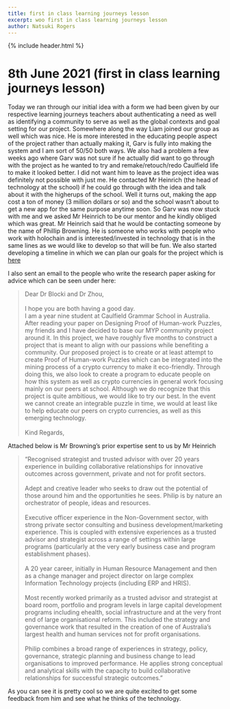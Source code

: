 ```yaml
---
title: first in class learning journeys lesson
excerpt: woo first in class learning journeys lesson
author: Natsuki Rogers
---
```

{% include header.html %}

# 8th June 2021 (first in class learning journeys lesson)
Today we ran through our initial idea with a form we had been given by our respective learning journeys teachers about authenticating a need as well as identifying a community to serve as well as the global contexts and goal setting for our project. Somewhere along the way Liam joined our group as well which was nice. He is more interested in the educating people aspect of the project rather than actually making it, Garv is fully into making the system and I am sort of 50/50 both ways. We also had a problem a few weeks ago where Garv was not sure if he actually did want to go through with the project as he wanted to try and remake/retouch/redo Caulfield life to make it looked better. I did not want him to leave as the project idea was definitely not possible with just me. He contacted Mr Heinrich (the head of technology at the school) if he could go through with the idea and talk about it with the higherups of the school. Well it turns out, making the app cost a ton of money (3 million dollars or so) and the school wasn’t about to get a new app for the same purpose anytime soon. So Garv was now stuck with me and we asked Mr Heinrich to be our mentor and he kindly obliged which was great. Mr Heinrich said that he would be contacting someone by the name of Phillip Browning. He is someone who works with people who work with holochain and is interested/invested in technology that is in the same lines as we would like to develop so that will be fun. We also started developing a timeline in which we can plan our goals for the project which is [here](https://timelines.gitkraken.com/timeline/912935f2f00c40589588a302beae453f?range=2021-05-13_2021-12-19)

I also sent an email to the people who write the research paper asking for advice which can be seen under here:


> Dear Dr Blocki and Dr Zhou, <br> <br>
> I hope you are both having a good day.<br> I am a year nine student at Caulfield Grammar School in Australia. After reading your paper on Designing Proof of Human-work Puzzles, my friends and I have decided to base our MYP community project around it. In this project, we have roughly five months to construct a project that is meant to align with our passions while benefiting a community. Our proposed project is to create or at least attempt to create Proof of Human-work Puzzles which can be integrated into the mining process of a crypto currency to make it eco-friendly. Through doing this, we also look to create a program to educate people on how this system as well as crypto currencies in general work focusing mainly on our peers at school. Although we do recognize that this project is quite ambitious, we would like to try our best. In the event we cannot create an integrable puzzle in time, we would at least like to help educate our peers on crypto currencies, as well as this emerging technology.<br><br>
> Kind Regards,



Attached below is Mr Browning’s prior expertise sent to us by Mr Heinrich




> “Recognised strategist and trusted advisor with over 20 years experience in building collaborative relationships for innovative outcomes across government, private and not for profit sectors. <br><br>
> Adept and creative leader who seeks to draw out the potential of those around him and the opportunities he sees. Philip is by nature an orchestrator of people, ideas and resources. <br><br>
> Executive officer experience in the Non-Government sector, with strong private sector consulting and business development/marketing experience. This is coupled with extensive experiences as a trusted advisor and strategist across a range of settings within large programs (particularly at the very early business case and program establishment phases).<br><br>
> A 20 year career, initially in Human Resource Management and then as a change manager and project director on large complex Information Technology projects (including ERP and HRIS).<br><br>
> Most recently worked primarily as a trusted advisor and strategist at board room, portfolio and program levels in large capital development programs including ehealth, social infrastructure and at the very front end of large organisational reform. This included the strategy and governance work that resulted in the creation of one of Australia’s largest health and human services not for profit organisations.<br><br>
> Philip combines a broad range of experiences in strategy, policy, governance, strategic planning and business change to lead organisations to improved performance. He applies strong conceptual and analytical skills with the capacity to build collaborative relationships for successful strategic outcomes.”


As you can see it is pretty cool so we are quite excited to get some feedback from him and see what he thinks of the technology.

